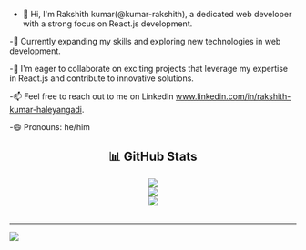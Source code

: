 - 👀 Hi, I'm Rakshith kumar(@kumar-rakshith), a dedicated web developer with a strong focus on React.js development.
  
-🌱 Currently expanding my skills and exploring new technologies in web development.

-💞️ I'm eager to collaborate on exciting projects that leverage my expertise in React.js and contribute to innovative solutions.

-📫 Feel free to reach out to me on LinkedIn www.linkedin.com/in/rakshith-kumar-haleyangadi.

-😄 Pronouns: he/him



<div align="center">
  <h2>📊 GitHub Stats</h2>
  <img src="https://github-readme-stats.vercel.app/api/top-langs/?username=kumar-rakshith&theme=react&hide_border=true&include_all_commits=false&count_private=false&layout=compact" /><br>
  <img src="https://github-readme-stats.vercel.app/api?username=kumar-rakshith&theme=react&hide_border=true&include_all_commits=false&count_private=false" /><br>
  <img src="https://git-stats-plum.vercel.app/api/wakatime?username=kumar-rakshith&layout=compact&theme=react&hide_border=true" /><br>
</div>

<br>
<hr>

<div align="left">
  <img src="https://komarev.com/ghpvc/?username=kumar-rakshith&style=for-the-badge" />
</div>

